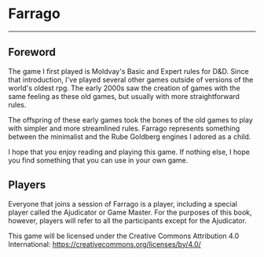 # Farrago

------

## Foreword

The game I first played is Moldvay's Basic and Expert rules for D&D. Since that introduction, I've played several other games outside of versions of the world's oldest rpg. The early 2000s saw the creation of games with the same feeling as these old games, but usually with more straightforward rules.

The offspring of these early games took the bones of the old games to play with simpler and more streamlined rules. Farrago represents something between the minimalist and the Rube Goldberg engines I adored as a child.

I hope that you enjoy reading and playing this game. If nothing else, I hope you find something that you can use in your own game.

## Players

Everyone that joins a session of Farrago is a player, including a special player called the Ajudicator or Game Master. For the purposes of this book, however, players will refer to all the participants except for the Ajudicator.

This game will be licensed under the Creative Commons Attribution 4.0 International: https://creativecommons.org/licenses/by/4.0/